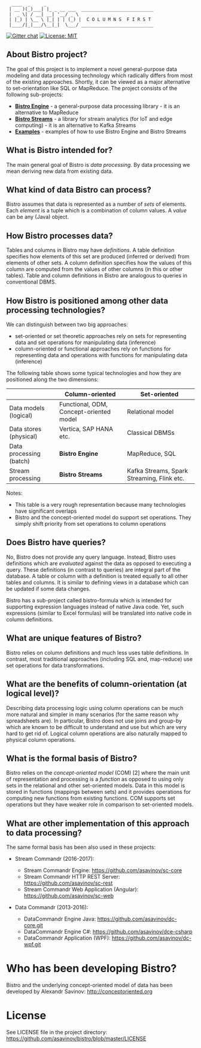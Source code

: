 ```
  ____  _     _
 | __ )(_)___| |_ _ __ ___  ___________________________
 |  _ \| / __| __| '__/ _ \ 
 | |_) | \__ \ |_| | | (_) |  C O L U M N S  F I R S T
 |____/|_|___/\__|_|  \___/ ___________________________
```
[![Gitter chat](https://badges.gitter.im/gitterHQ/gitter.png)](https://gitter.im/conceptoriented/Lobby)
[![License: MIT](https://img.shields.io/badge/License-MIT-brightgreen.svg)](https://github.com/asavinov/bistro/blob/master/LICENSE)

## About Bistro project?

The goal of this project is to implement a novel general-purpose data modeling and data processing technology which radically differs from most of the existing approaches. Shortly, it can be viewed as a major alternative to set-orientation like SQL or MapReduce. The project consists of the following sub-projects:

* [**Bistro Engine**](./core) - a general-purpose data processing library - it is an alternative to MapReduce
* [**Bistro Streams**](./server) - a library for stream analytics (for IoT and edge computing) - it is an alternative to Kafka Streams
* [**Examples**](./examples) - examples of how to use Bistro Engine and Bistro Streams

## What is Bistro intended for?

The main general goal of Bistro is *data processing*. By data processing we mean deriving new data from existing data.

## What kind of data Bistro can process?

Bistro assumes that data is represented as a number of *sets* of elements. Each *element* is a tuple which is a combination of column values. A *value* can be any (Java) object.

## How Bistro processes data?

Tables and columns in Bistro may have *definitions*. A table definition specifies how elements of this set are produced (inferred or derived) from elements of other sets. A column definition specifies how the values of this column are computed from the values of other columns (in this or other tables). Table and column definitions in Bistro are analogous to queries in conventional DBMS.

## How Bistro is positioned among other data processing technologies?

We can distinguish between two big approaches:
* set-oriented or set theoretic approaches rely on sets for representing data and set operations for manipulating data (inference)
* column-oriented or functional approaches rely on functions for representing data and operations with functions for manipulating data (inference)

The following table shows some typical technologies and how they are positioned along the two dimensions:

|  | Column-oriented | Set-oriented
--- | --- | ---
Data models (logical) | Functional, ODM, Concept-oriented model | Relational model
Data stores (physical) | Vertica, SAP HANA etc. | Classical DBMSs
Data processing (batch) | **Bistro Engine** | MapReduce, SQL
Stream processing | **Bistro Streams** | Kafka Streams, Spark Streaming, Flink etc.

Notes:
* This table is a very rough representation because many technologies have significant overlaps 
* Bistro and the concept-oriented model do support set operations. They simply shift priority from set operations to column operations

## Does Bistro have queries?

No, Bistro does not provide any query language. Instead, Bistro uses definitions which are *evaluated* against the data as opposed to executing a query. These definitions (in contrast to queries) are integral part of the database. A table or column with a definition is treated equally to all other tables and columns. It is similar to defining views in a database which can be updated if some data changes.

Bistro has a sub-project called bistro-formula which is intended for supporting expression languages instead of native Java code. Yet, such expressions (similar to Excel formulas) will be translated into native code in column definitions.

## What are unique features of Bistro?

Bistro relies on column definitions and much less uses table definitions. In contrast, most traditional approaches (including SQL and, map-reduce) use set operations for data transformations.

## What are the benefits of column-orientation (at logical level)?

Describing data processing logic using column operations can be much more natural and simpler in many scenarios (for the same reason why spreadsheets are). In particular, Bistro does not use joins and group-by which are known to be difficult to understand and use but which are very hard to get rid of. Logical column operations are also naturally mapped to physical column operations.

## What is the formal basis of Bistro?

Bistro relies on the *concept-oriented model* (COM) [2] where the main unit of representation and processing is a *function* as opposed to using only sets in the relational and other set-oriented models. Data in this model is stored in functions (mappings between sets) and it provides operations for computing new functions from existing functions. COM supports set operations but they have weaker role in comparison to set-oriented models.

## What are other implementation of this approach to data processing?

The same formal basis has been also used in these projects:
* Stream Commandr (2016-2017):
  * Stream Commandr Engine: https://github.com/asavinov/sc-core
  * Stream Commandr HTTP REST Server: https://github.com/asavinov/sc-rest
  * Stream Commandr Web Application (Angular): https://github.com/asavinov/sc-web

* Data Commandr (2013-2016):
  * DataCommandr Engine Java: https://github.com/asavinov/dc-core.git
  * DataCommandr Engine C#: https://github.com/asavinov/dce-csharp
  * DataCommandr Application (WPF): https://github.com/asavinov/dc-wpf.git

# Who has been developing Bistro?

Bistro and the underlying concept-oriented model of data has been developed by Alexandr Savinov: http://conceptoriented.org

# License

See LICENSE file in the project directory: https://github.com/asavinov/bistro/blob/master/LICENSE
